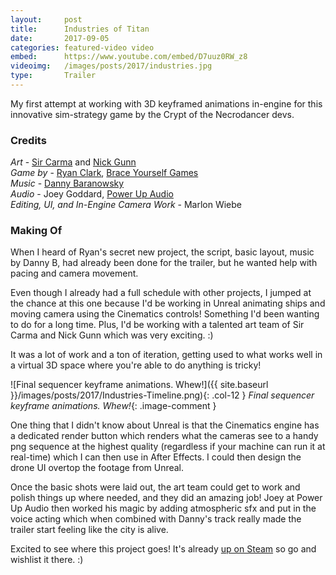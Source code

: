 ```yaml
---
layout:     post
title:      Industries of Titan
date:       2017-09-05
categories: featured-video video
embed:      https://www.youtube.com/embed/D7uuz0RW_z8
videoimg:   /images/posts/2017/industries.jpg
type:       Trailer
---
```


My first attempt at working with 3D keyframed animations in-engine for this innovative sim-strategy game by the Crypt of the Necrodancer devs.

### Credits  

_Art_ - [Sir Carma](https://twitter.com/sir_carma) and [Nick Gunn](https://twitter.com/Gunn3D)  
_Game by_ - [Ryan Clark](https://twitter.com/braceyourselfok), [Brace Yourself Games](http://blog.braceyourselfgames.com/)  
_Music_ - [Danny Baranowsky](https://twitter.com/dannyBstyle)  
_Audio_ - Joey Goddard, [Power Up Audio](https://powerupaudio.com)  
_Editing, UI, and In-Engine Camera Work_ - Marlon Wiebe  

### Making Of  

When I heard of Ryan's secret new project, the script, basic layout, music by Danny B, had already been done for the trailer, but he wanted help with pacing and camera movement.  

Even though I already had a full schedule with other projects, I jumped at the chance at this one because I'd be working in Unreal animating ships and moving camera using the Cinematics controls!  Something I'd been wanting to do for a long time.  Plus, I'd be working with a talented art team of Sir Carma and Nick Gunn which was very exciting. :)

It was a lot of work and a ton of iteration, getting used to what works well in a virtual 3D space where you're able to do anything is tricky!

![Final sequencer keyframe animations.  Whew!]({{ site.baseurl }}/images/posts/2017/Industries-Timeline.png){: .col-12 }
_Final sequencer keyframe animations.  Whew!_{: .image-comment }

One thing that I didn't know about Unreal is that the Cinematics engine has a dedicated render button which renders what the cameras see to a handy png sequence at the highest quality (regardless if your machine can run it at real-time) which I can then use in After Effects.  I could then design the drone UI overtop the footage from Unreal.

Once the basic shots were laid out, the art team could get to work and polish things up where needed, and they did an amazing job! Joey at Power Up Audio then worked his magic by adding atmospheric sfx and put in the voice acting which when combined with Danny's track really made the trailer start feeling like the city is alive.

Excited to see where this project goes!  It's already [up on Steam](http://store.steampowered.com/app/427940/Industries_of_Titan/) so go and wishlist it there. :)